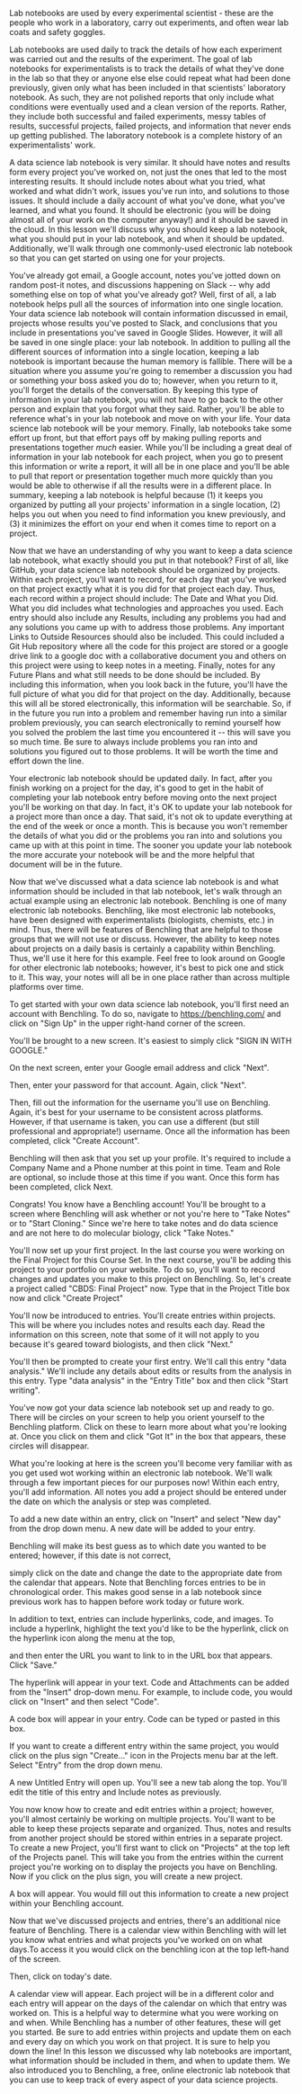 Lab notebooks are used by every experimental scientist - these are the people who work in a laboratory, carry out experiments, and often wear lab coats and safety goggles. 

Lab notebooks are used daily to track the details of how each experiment was carried out and the results of the experiment. The goal of lab notebooks for experimentalists is to track the details of what they've done in the lab so that they or anyone else else could repeat what had been done previously, given only what has been included in that scientists' laboratory notebook. As such, they are not polished reports that only include what conditions were eventually used and a clean version of the reports. Rather, they include both successful and failed experiments, messy tables of results, successful projects, failed projects, and information that never ends up getting published. The laboratory notebook is a complete history of an experimentalists' work.

A data science lab notebook is very similar. It should have notes and results form every project you've worked on, not just the ones that led to the most interesting results. It should include notes about what you tried, what worked and what didn't work, issues you've run into, and solutions to those issues. It should include a daily account of what you've done, what you've learned, and what you found. It should be electronic (you will be doing almost all of your work on the computer anyway!) and it should be saved in the cloud. In this lesson we'll discuss why you should keep a lab notebook, what you should put in your lab notebook, and when it should be updated. Additionally, we'll walk through one commonly-used electronic lab notebook so that you can get started on using one for your projects.

You've already got email, a Google account, notes you've jotted down on random post-it notes, and discussions happening on Slack -- why add something else on top of what you've already got? Well, first of all, a lab notebook helps pull all the sources of information into one single location. Your data science lab notebook will contain information discussed in email, projects whose results you've posted to Slack, and conclusions that you include in presentations you've saved in Google Slides. However, it will all be saved in one single place: your lab notebook. In addition to pulling all the different sources of information into a single location, keeping a lab notebook is important because the human memory is fallible. There will be a situation where you assume you're going to remember a discussion you had or something your boss asked you do to; however, when you return to it, you'll forget the details of the conversation. By keeping this type of information in your lab notebook, you will not have to go back to the other person and explain that you forgot what they said. Rather, you'll be able to reference what's in your lab notebook and move on with your life. Your data science lab notebook will be your memory. Finally, lab notebooks take some effort up front, but that effort pays off by making pulling reports and presentations together _much_ easier. While you'll be including a great deal of information in your lab notebook for each project, when you go to present this information or write a report, it will all be in one place and you'll be able to pull that report or presentation together much more quickly than you would be able to otherwise if all the results were in a different place. In summary, keeping a lab notebook is helpful because (1) it keeps you organized by putting all your projects' information in a single location, (2) helps you out when you need to find information you knew previously, and (3) it minimizes the effort on your end when it comes time to report on a project.

Now that we have an understanding of why you want to keep a data science lab notebook, what exactly should you put in that notebook? First of all, like GitHub, your data science lab notebook should be organized by projects. Within each project, you'll want to record, for each day that you've worked on that project exactly what it is you did for that project each day. Thus, each record within a project should include: The Date and What you Did. What you did includes what technologies and approaches you used. Each entry should also include any Results, including any problems you had and any solutions you came up with to address those problems. Any important Links to Outside Resources should also be included. This could included a Git Hub repository where all the code for this project are stored or a google drive link to a google doc with a collaborative document you and others on this project were using to keep notes in a meeting. Finally, notes for any Future Plans and what still needs to be done should be included. By including this information, when you look back in the future, you'll have the full picture of what you did for that project on the day. Additionally, because this will all be stored electronically, this information will be searchable. So, if in the future you run into a problem and remember having run into a similar problem previously, you can search electronically to remind yourself how you solved the problem the last time you encountered it -- this will save you so much time. Be sure to always include problems you ran into and solutions you figured out to those problems. It will be worth the time and effort down the line.  

Your electronic lab notebook should be updated daily. In fact, after you finish working on a project for the day, it's good to get in the habit of completing your lab notebook entry before moving onto the next project you'll be working on that day. In fact, it's OK to update your lab notebook for a project more than once a day. That said, it's not ok to update everything at the end of the week or once a month. This is because you won't remember the details of what you did or the problems you ran into and solutions you came up with at this point in time. The sooner you update your lab notebook the more accurate your notebook will be and the more helpful that document will be in the future.

Now that we've discussed what a data science lab notebook is and what information should be included in that lab notebook, let's walk through an actual example using an electronic lab notebook. Benchling is one of many electronic lab notebooks. Benchling, like most electronic lab notebooks, have been designed with experimentalists (biologists, chemists, etc.) in mind. Thus, there will  be features of Benchling that are helpful to those groups that we will not use or discuss. However, the ability to keep notes about projects on a daily basis is certainly a capability within Benchling. Thus, we'll use it here for this example. Feel free to look around on Google for other electronic lab notebooks; however, it's best to pick one and stick to it. This way, your notes will all be in one place rather than across multiple platforms over time. 

To get started with your own data science lab notebook, you'll first need an account with Benchling. To do so, navigate to https://benchling.com/ and click on "Sign Up" in the upper right-hand corner of the screen.

You'll be brought to a new screen. It's easiest to simply click "SIGN IN WITH GOOGLE." 

On the next screen, enter your Google email address and click "Next". 

Then, enter your password for that account. Again, click "Next".

Then, fill out the information for the username you'll use on Benchling. Again, it's best for your username to be consistent across platforms. However, if that username is taken, you can use a different (but still professional and appropriate!) username. Once all the information has been completed, click "Create Account".

Benchling will then ask that you set up your profile. It's required to include a Company Name and a Phone number at this point in time. Team and Role are optional, so include those at this time if you want. Once this form has been completed, click Next.

Congrats! You know have a Benchling account! You'll be brought to a screen where Benchling will ask whether or not you're here to "Take Notes" or to "Start Cloning." Since we're here to take notes and do data science and are not here to do molecular biology, click "Take Notes."

You'll now set up your first project. In the last course you were working on the Final Project for this Course Set. In the next course, you'll be adding this project to your portfolio on your website. To do so, you'll want to record changes and updates you make to this project on Benchling. So, let's create a project called "CBDS: Final Project" now. Type that in the Project Title box now and click "Create Project"

You'll now be introduced to entries. You'll create entries within projects. This will be where you includes notes and results each day. Read the information on this screen, note that some of it will not apply to you because it's geared toward biologists, and then click "Next."  

You'll then be prompted to create your first entry. We'll call this entry "data analysis." We'll include any details about edits or results from the analysis in this entry. Type "data analysis" in the "Entry Title" box and then click "Start writing".

You've now got your data science lab notebook set up and ready to go. There will be circles on your screen to help you orient yourself to the Benchling platform. Click on these to learn more about what you're looking at. Once you click on them and click "Got It" in the box that appears, these circles will disappear. 

What you're looking at here is the screen you'll become very familiar with as you get used wot working within an electronic lab notebook. We'll walk through a few important pieces for our purposes now! Within each entry, you'll add information. All notes you add a project should be entered under the date on which the analysis or step was completed. 

To add a new date within an entry, click on "Insert" and select "New day" from the drop down menu. A new date will be added to your entry.

Benchling will make its best guess as to which date you wanted to be entered; however, if this date is not correct, 

simply click on the date and change the date to the appropriate date from the calendar that appears. Note that Benchling forces entries to be in chronological order. This makes good sense in a lab notebook since previous work has to happen before work today or future work.

In addition to text, entries can include hyperlinks, code, and images. To include a hyperlink, highlight the text you'd like to be the hyperlink, click on the hyperlink icon along the menu at the top, 

and then enter the URL you want to link to in the URL box that appears. Click "Save."

The hyperlink will appear in your text. Code and Attachments can be added from the "Insert" drop-down menu. For example, to include code, you would click on "Insert" and then select "Code". 

A code box will appear in your entry. Code can be typed or pasted in this box.

If you want to create a different entry within the same project, you would click on the plus sign "Create..." icon in the Projects menu bar at the left. Select "Entry" from the drop down menu.

A new Untitled Entry will open up. You'll see a new tab along the top. You'll edit the title of this entry and Include notes as previously.

You now know how to create and edit entries within a project; however, you'll almost certainly  be working on multiple projects. You'll want to be able to keep these projects separate and organized. Thus, notes and results from another project should be stored within entries in a separate project. To create a new Project, you'll first want to click on "Projects" at the top left of the Projects panel. This will take you from the entries within the current project you're working on to display the projects you have on Benchling. Now if you click on the plus sign, you will create a new project.

A box will appear. You would fill out this information to create a new project within your Benchling account.

Now that we've discussed projects and entries, there's an additional nice feature of Benchling. There is a calendar view within Benchling with will let you know what entries and what projects you've worked on on what days.To access it you would click on the benchling icon at the top left-hand of the screen.

Then, click on today's date. 

A calendar view will appear. Each project will be in a different color and each entry will appear on the days of the calendar on which that entry was worked on. This is a helpful way to determine what you were working on and when. While Benchling has a number of other features, these will get you started. Be sure to add entries within projects and update them on each and every day on which you work on that project. It is sure to help you down the line! In this lesson we discussed why lab notebooks are important, what information should be included in them, and when to update them. We also introduced you to Benchling, a free, online electronic lab notebook that you can use to keep track of every aspect of your data science projects.